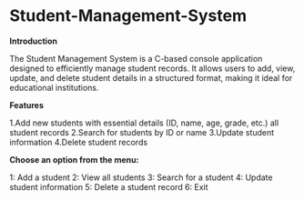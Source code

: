 # Student-Management-System


**Introduction**

The Student Management System is a C-based console application designed to efficiently manage student records. It allows users to add, view, update, and delete student details in a structured format, making it ideal for educational institutions.

**Features**

1.Add new students with essential details (ID, name, age, grade, etc.)
all student records
2.Search for students by ID or name
3.Update student information
4.Delete student records

**Choose an option from the menu:**

1: Add a student
2: View all students
3: Search for a student
4: Update student information
5: Delete a student record
6: Exit



